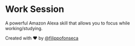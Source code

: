 # Work Session

A powerful Amazon Alexa skill that allows you to focus while working/studying.

Created with ❤️ by [@filippofonseca](https://www.twitter.com/filippofonseca)
